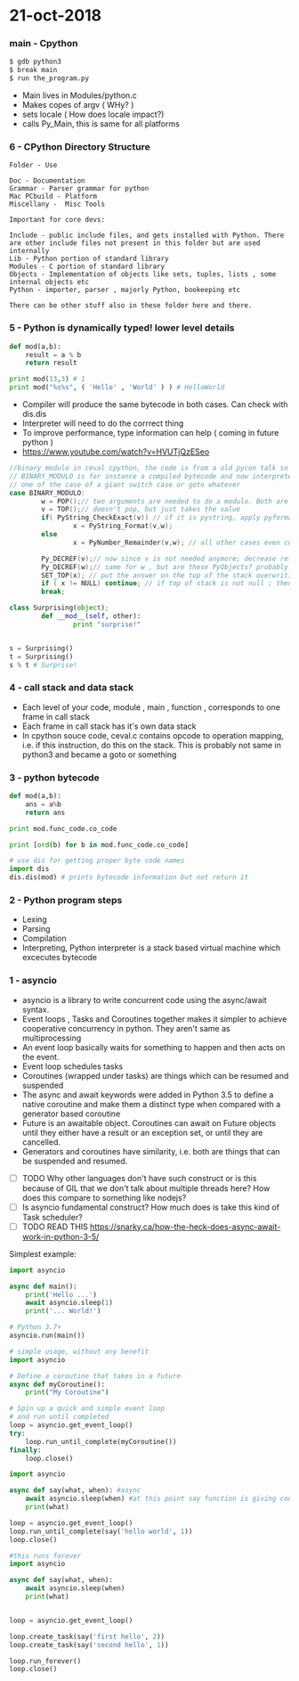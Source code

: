 # 21-oct-2018

### main - Cpython

```bash
$ gdb python3
$ break main
$ run the_program.py
```

- Main lives in Modules/python.c
- Makes copes of argv ( WHy? )
- sets locale ( How does locale impact?)
- calls Py_Main, this is same for all platforms

### 6 - CPython Directory Structure
```
Folder - Use

Doc - Documentation 
Grammar - Parser grammar for python
Mac PCbuild - Platform
Miscellany -  Misc Tools

Important for core devs:

Include - public include files, and gets installed with Python. There are other include files not present in this folder but are used internally
Lib - Python portion of standard library
Modules - C portion of standard library
Objects - Implementation of objects like sets, tuples, lists , some internal objects etc
Python - importer, parser , majorly Python, bookeeping etc

There can be other stuff also in these folder here and there.
```

### 5 - Python is dynamically typed! lower level details

```python
def mod(a,b):
    result = a % b
    return result

print mod(13,3) # 1
print mod("%s%s", ( 'Hello' , 'World' ) ) # HelloWorld
```
- Compiler will produce the same bytecode in both cases. Can check with dis.dis
- Interpreter will need to do the corrrect thing
- To improve performance, type information can help ( coming in future python )
- https://www.youtube.com/watch?v=HVUTjQzESeo

```C
//binary modulo in ceval cpython, the code is from a old pycon talk so might not map exactly to cpython
// BINARY_MODULO is for instance a compiled bytecode and now interpreter has to take action on the stack machine so that a correct outcome is calculated
// one of the case of a giant switch case or goto whatever
case BINARY_MODULO:
        w = POP();// two arguments are needed to do a modulo. Both are avaialble on the stack. Pops first value
        v = TOP();// doesn't pop, but just takes the value
        if( PyString_CheckExact(v)) // if it is pystring, apply pyformat i.e. print format, but it's just a optimization;
                x = PyString_Format(v,w);
        else
                x = PyNumber_Remainder(v,w); // all other cases even custom ones are handled here

        Py_DECREF(v);// now since v is not needed anymore; decrease reference for garbage collection
        Py_DECREF(w);// same for w , but are these PyObjects? probably yes
        SET_TOP(x); // put the answer on the top of the stack overwriting
        if ( x != NULL) continue; // if top of stack is not null ; then do a continue, but what will continue do? this doesn't seem to be doing anything significant before the break
        break;
```               

```python
class Surprising(object);
        def __mod__(self, other):
                print "surprise!"


s = Surprising()
t = Surprising()
s % t # Surprise!
```

### 4 - call stack and data stack

- Each level of your code, module , main , function , corresponds to one frame in call stack
- Each frame in call stack has it's own data stack
- In cpython souce code, ceval.c contains opcode to operation mapping, i.e. if this instruction, do this on the stack. This is probably not same in python3 and became a goto or something

### 3 - python bytecode 

```python
def mod(a,b):
    ans = a%b
    return ans

print mod.func_code.co_code

print [ord(b) for b in mod.func_code.co_code]

# use dis for getting proper byte code names
import dis
dis.dis(mod) # prints bytecode information but not return it
```

### 2 - Python program steps

- Lexing
- Parsing
- Compilation
- Interpreting, Python interpreter is a stack based virtual machine which excecutes bytecode

### 1 - asyncio

- asyncio is a library to write concurrent code using the async/await syntax.
- Event loops , Tasks and Coroutines together makes it simpler to achieve cooperative concurrency in python. They aren't same as multiprocessing
- An event loop basically waits for something to happen and then acts on the event.
- Event loop schedules tasks
- Coroutines (wrapped under tasks) are things which can be resumed and suspended
- The async and await keywords were added in Python 3.5 to define a native coroutine and make them a distinct type when compared with a generator based coroutine
- Future is an awaitable object. Coroutines can await on Future objects until they either have a result or an exception set, or until they are cancelled.
- Generators and coroutines have similarity, i.e. both are things that can be suspended and resumed.
- [ ] TODO Why other languages don't have such construct or is this because of GIL that we don't talk about multiple threads here? How does this compare to something like nodejs?
- [ ] Is asyncio fundamental construct? How much does is take this kind of Task scheduler?
- [ ] TODO READ THIS https://snarky.ca/how-the-heck-does-async-await-work-in-python-3-5/

Simplest example:
```python
import asyncio

async def main():
    print('Hello ...')
    await asyncio.sleep(1)
    print('... World!')

# Python 3.7+
asyncio.run(main())
```

```python
# simple usage, without any benefit
import asyncio

# Define a coroutine that takes in a future
async def myCoroutine():
    print("My Coroutine")

# Spin up a quick and simple event loop 
# and run until completed
loop = asyncio.get_event_loop()
try:
    loop.run_until_complete(myCoroutine())
finally:
    loop.close()
```


```python
import asyncio

async def say(what, when): #async 
    await asyncio.sleep(when) #at this point say function is giving control to or atleast telling that now this should get executed. But the event loop is gonna make that decision when to execute that future
    print(what)

loop = asyncio.get_event_loop()
loop.run_until_complete(say('hello world', 1))
loop.close()
```

```python
#this runs forever 
import asyncio

async def say(what, when):
    await asyncio.sleep(when)
    print(what)


loop = asyncio.get_event_loop()

loop.create_task(say('first hello', 2))
loop.create_task(say('second hello', 1))

loop.run_forever()
loop.close()
```


